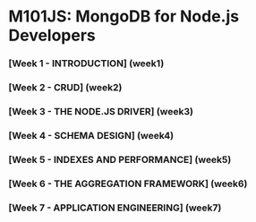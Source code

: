 # M101JS: MongoDB for Node.js Developers

### [Week 1 - INTRODUCTION] (week1)

### [Week 2 - CRUD] (week2)

### [Week 3 - THE NODE.JS DRIVER] (week3)

### [Week 4 - SCHEMA DESIGN] (week4)

### [Week 5 - INDEXES AND PERFORMANCE] (week5)

### [Week 6 - THE AGGREGATION FRAMEWORK] (week6)

### [Week 7 - APPLICATION ENGINEERING] (week7)

